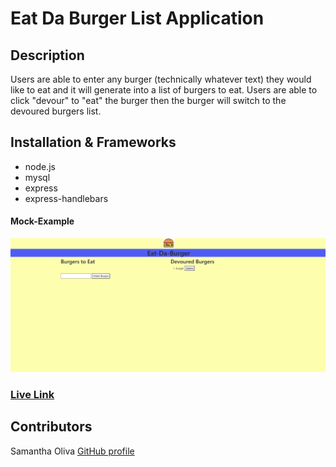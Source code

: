 # Eat Da Burger List Application

## Description
Users are able to enter any burger (technically whatever text) they would like to eat and it will generate into a list of burgers to eat. Users are able to click "devour" to "eat" the burger then the burger will switch to the devoured burgers list. 

## Installation & Frameworks
* node.js
* mysql
* express
* express-handlebars

#### Mock-Example
![example-pic](./public/eat-da-burger-img.png) 

### [Live Link](https://ancient-plains-35245.herokuapp.com/)

## Contributors
Samantha Oliva
[GitHub profile](https://github.com/oliva-sam)
